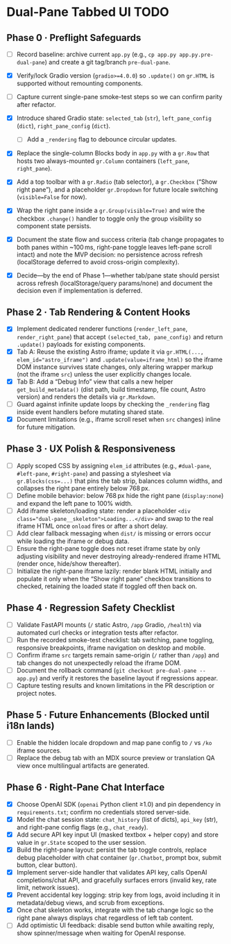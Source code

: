 # Dual-Pane Tabbed UI TODO

## Phase 0 · Preflight Safeguards
- [ ] Record baseline: archive current `app.py` (e.g., `cp app.py app.py.pre-dual-pane`) and create a git tag/branch `pre-dual-pane`.
- [x] Verify/lock Gradio version (`gradio>=4.0.0`) so `.update()` on `gr.HTML` is supported without remounting components.
- [ ] Capture current single-pane smoke-test steps so we can confirm parity after refactor.

- [x] Introduce shared Gradio state: `selected_tab` (`str`), `left_pane_config` (`dict`), `right_pane_config` (`dict`). 
  - [ ] Add a `_rendering` flag to debounce circular updates.
- [x] Replace the single-column Blocks body in `app.py` with a `gr.Row` that hosts two always-mounted `gr.Column` containers (`left_pane`, `right_pane`).
- [x] Add a top toolbar with a `gr.Radio` (tab selector), a `gr.Checkbox` (“Show right pane”), and a placeholder `gr.Dropdown` for future locale switching (`visible=False` for now).
- [x] Wrap the right pane inside a `gr.Group(visible=True)` and wire the checkbox `.change()` handler to toggle only the group visibility so component state persists.
- [x] Document the state flow and success criteria (tab change propagates to both panes within ~100 ms, right-pane toggle leaves left-pane scroll intact) and note the MVP decision: no persistence across refresh (localStorage deferred to avoid cross-origin complexity).
- [x] Decide—by the end of Phase 1—whether tab/pane state should persist across refresh (localStorage/query params/none) and document the decision even if implementation is deferred.

## Phase 2 · Tab Rendering & Content Hooks
- [x] Implement dedicated renderer functions (`render_left_pane`, `render_right_pane`) that accept `(selected_tab, pane_config)` and return `.update()` payloads for existing components.
- [x] Tab A: Reuse the existing Astro iframe; update it via `gr.HTML(..., elem_id="astro_iframe")` and `.update(value=iframe_html)` so the iframe DOM instance survives state changes, only altering wrapper markup (not the iframe `src`) unless the user explicitly changes locale.
- [x] Tab B: Add a “Debug Info” view that calls a new helper `get_build_metadata()` (dist path, build timestamp, file count, Astro version) and renders the details via `gr.Markdown`.
- [ ] Guard against infinite update loops by checking the `_rendering` flag inside event handlers before mutating shared state.
- [x] Document limitations (e.g., iframe scroll reset when `src` changes) inline for future mitigation.

## Phase 3 · UX Polish & Responsiveness
- [ ] Apply scoped CSS by assigning `elem_id` attributes (e.g., `#dual-pane`, `#left-pane`, `#right-pane`) and passing a stylesheet via `gr.Blocks(css=...)` that pins the tab strip, balances column widths, and collapses the right pane entirely below 768 px.
- [ ] Define mobile behavior: below 768 px hide the right pane (`display:none`) and expand the left pane to 100% width.
- [ ] Add iframe skeleton/loading state: render a placeholder `<div class="dual-pane__skeleton">Loading...</div>` and swap to the real iframe HTML once `onload` fires or after a short delay.
- [ ] Add clear fallback messaging when `dist/` is missing or errors occur while loading the iframe or debug data.
- [ ] Ensure the right-pane toggle does not reset iframe state by only adjusting visibility and never destroying already-rendered iframe HTML (render once, hide/show thereafter).
- [ ] Initialize the right-pane iframe lazily: render blank HTML initially and populate it only when the “Show right pane” checkbox transitions to checked, retaining the loaded state if toggled off then back on.

## Phase 4 · Regression Safety Checklist
- [ ] Validate FastAPI mounts (`/` static Astro, `/app` Gradio, `/health`) via automated curl checks or integration tests after refactor.
- [ ] Run the recorded smoke-test checklist: tab switching, pane toggling, responsive breakpoints, iframe navigation on desktop and mobile.
- [ ] Confirm iframe `src` targets remain same-origin (`/` rather than `/app`) and tab changes do not unexpectedly reload the iframe DOM.
- [ ] Document the rollback command (`git checkout pre-dual-pane -- app.py`) and verify it restores the baseline layout if regressions appear.
- [ ] Capture testing results and known limitations in the PR description or project notes.

## Phase 5 · Future Enhancements (Blocked until i18n lands)
- [ ] Enable the hidden locale dropdown and map pane config to `/` vs `/ko` iframe sources.
- [ ] Replace the debug tab with an MDX source preview or translation QA view once multilingual artifacts are generated.

## Phase 6 · Right-Pane Chat Interface
- [x] Choose OpenAI SDK (`openai` Python client ≥1.0) and pin dependency in `requirements.txt`; confirm no credentials stored server-side.
- [x] Model the chat session state: `chat_history` (list of dicts), `api_key` (str), and right-pane config flags (e.g., `chat_ready`).
- [x] Add secure API key input UI (masked textbox + helper copy) and store value in `gr.State` scoped to the user session.
- [x] Build the right-pane layout: persist the tab toggle controls, replace debug placeholder with chat container (`gr.Chatbot`, prompt box, submit button, clear button).
- [x] Implement server-side handler that validates API key, calls OpenAI completions/chat API, and gracefully surfaces errors (invalid key, rate limit, network issues).
- [x] Prevent accidental key logging: strip key from logs, avoid including it in metadata/debug views, and scrub from exceptions.
- [x] Once chat skeleton works, integrate with the tab change logic so the right pane always displays chat regardless of left tab content.
- [ ] Add optimistic UI feedback: disable send button while awaiting reply, show spinner/message when waiting for OpenAI response.

